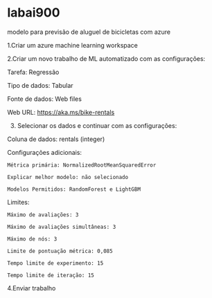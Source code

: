 # labai900
modelo para previsão de aluguel de bicicletas com azure


1.Criar um azure machine learning workspace

2.Criar um novo trabalho de ML automatizado com as configurações:

  Tarefa: Regressão
  
  Tipo de dados: Tabular
  
  Fonte de dados: Web files
  
  Web URL: https://aka.ms/bike-rentals
  
3. Selecionar os dados e continuar com as configurações:
   
  Coluna de dados: rentals (integer)
  
  Configurações adicionais:
  
    Métrica primária: NormalizedRootMeanSquaredError
    
    Explicar melhor modelo: não selecionado
    
    Modelos Permitidos: RandomForest e LightGBM
    
  Limites:
  
    Máximo de avaliações: 3
    
    Máximo de avaliações simultâneas: 3
    
    Máximo de nós: 3
    
    Limite de pontuação métrica: 0,085
    
    Tempo limite de experimento: 15
    
    Tempo limite de iteração: 15
    
4.Enviar trabalho
  
